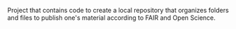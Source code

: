 Project that contains code to create a local repository that organizes folders and files to publish one's material according to FAIR and Open Science.
